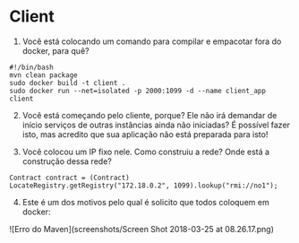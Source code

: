 # Client

1) Você está colocando um comando para compilar e empacotar fora do docker, para quê?

```
#!/bin/bash
mvn clean package
sudo docker build -t client .
sudo docker run --net=isolated -p 2000:1099 -d --name client_app client
```

2) Você está começando pelo cliente, porque? Ele não irá demandar de início 
serviços de outras instâncias ainda não iniciadas? É possível fazer isto, mas acredito
que sua aplicação não está preparada para isto!

3) Você colocou um IP fixo nele. Como construiu a rede? Onde está a construção dessa rede?

```
Contract contract = (Contract) LocateRegistry.getRegistry("172.18.0.2", 1099).lookup("rmi://no1");
```

4) Este é um dos motivos pelo qual é solicito que todos coloquem em docker:

![Erro do Maven](screenshots/Screen Shot 2018-03-25 at 08.26.17.png)


